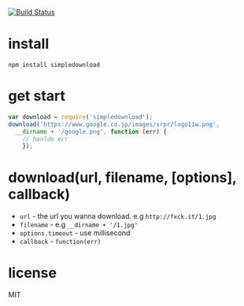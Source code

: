 [![Build Status](https://travis-ci.org/alsotang/simpledownload.svg?branch=master)](https://travis-ci.org/alsotang/simpledownload)

install
==

`npm install simpledownload`

get start
==

```js
var download = require('simpledownload');
download('https://www.google.co.jp/images/srpr/logo11w.png',
  __dirname + '/google.png', function (err) {
    // hanlde err
    });
```

download(url, filename, [options], callback)
==

* `url` - the url you wanna download. e.g `http://fxck.it/1.jpg`
* `filename` - e.g `__dirname + '/1.jpg'`
* `options.timeout` - use millisecond
* `callback` - `function(err)`

license
==

MIT
